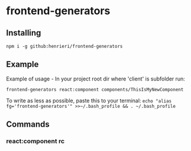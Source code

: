 # frontend-generators

## Installing

```npm i -g github:henrieri/frontend-generators```

## Example

Example of usage - In your project root dir where 'client' is subfolder run:

```frontend-generators react:component components/ThisIsMyNewComponent```

To write as less as possible, paste this to your terminal: 
```echo "alias fg='frontend-generators'" >>~/.bash_profile && . ~/.bash_profile```

## Commands

### react:component rc